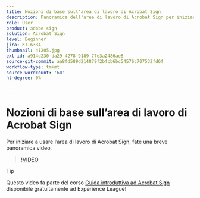 ```yaml
---
title: Nozioni di base sull’area di lavoro di Acrobat Sign
description: Panoramica dell'area di lavoro di Acrobat Sign per iniziare a utilizzarla
role: User
product: adobe sign
solution: Acrobat Sign
level: Beginner
jira: KT-6334
thumbnail: 41205.jpg
exl-id: a914d230-da29-4278-9189-77e3a2486ae8
source-git-commit: aa8fd589d214879f2bfcb6bc54576c707532fd6f
workflow-type: tm+mt
source-wordcount: '60'
ht-degree: 0%

---
```


# Nozioni di base sull’area di lavoro di Acrobat Sign

Per iniziare a usare l’area di lavoro di Acrobat Sign, fate una breve panoramica video.

>[!VIDEO](https://video.tv.adobe.com/v/41205?quality=12&learn=on&hidetitle=true)

>[!TIP]
>
>Questo video fa parte del corso [Guida introduttiva ad Acrobat Sign](https://experienceleague.adobe.com/?recommended=Sign-U-1-2020.1) disponibile gratuitamente ad Experience League!

